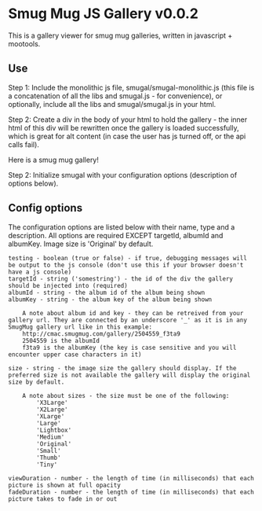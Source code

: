 Smug Mug JS Gallery v0.0.2
==========================
This is a gallery viewer for smug mug galleries, written in javascript + mootools.

Use
---
Step 1: Include the monolithic js file, smugal/smugal-monolithic.js (this file is a concatenation of all the libs and smugal.js - for convenience), or optionally, include all the libs and smugal/smugal.js in your html.  
	<!-- option 1 -->
	<script src="smugal/smugal-monolithic.js" type="text/javascript" charset="utf-8"></script>
	<!-- or option 2 -->
	<script src="smugal/mootools-1.2.4-core.js" type="text/javascript" charset="utf-8"></script>
	<script src="modules/go/go.js" type="text/javascript" charset="utf-8"></script>
	<script src="modules/heyjacks/heyjacks.js" type="text/javascript" charset="utf-8"></script>
	<script src="smugal/smugal.js" type="text/javascript" charset="utf-8"></script>
	
Step 2: Create a div in the body of your html to hold the gallery - the inner html of this div will be rewritten once the gallery is loaded successfully, which is great for alt content (in case the user has js turned off, or the api calls fail).
	<body>
		<div id="theGalleryDivId">Here is a smug mug gallery!</div>
	</body>
	
Step 2: Initialize smugal with your configuration options (description of options below).
	<script type="text/javascript" charset="utf-8">
		smugal({
			targetId : 'theGalleryDivId',
			albumId : '11397881',
			albumKey : 'MYoeS',
			fadeDuration : 1000
		});
	</script>
	

Config options
--------------
The configuration options are listed below with their name, type and a description. All options are required EXCEPT targetId, albumId and albumKey. Image size is 'Original' by default.

	testing - boolean (true or false) - if true, debugging messages will be output to the js console (don't use this if your browser doesn't have a js console)
	targetId - string ('somestring') - the id of the div the gallery should be injected into (required)
	albumId - string - the album id of the album being shown 
	albumKey - string - the album key of the album being shown
	
		A note about album id and key - they can be retreived from your gallery url. They are connected by an underscore '_' as it is in any SmugMug gallery url like in this example:
		http://cmac.smugmug.com/gallery/2504559_f3ta9
		2504559 is the albumId
		f3ta9 is the albumKey (the key is case sensitive and you will encounter upper case characters in it)
		
	size - string - the image size the gallery should display. If the preferred size is not available the gallery will display the original size by default.
	
		A note about sizes - the size must be one of the following:
			'X3Large'
			'X2Large'
			'XLarge'
			'Large'
			'Lightbox'
			'Medium'
			'Original'
			'Small'
			'Thumb'
			'Tiny'
			
	viewDuration - number - the length of time (in milliseconds) that each picture is shown at full opacity
	fadeDuration - number - the length of time (in milliseconds) that each picture takes to fade in or out
